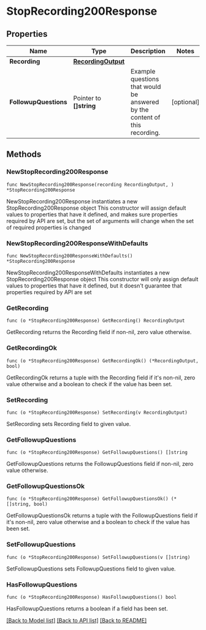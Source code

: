 # StopRecording200Response

## Properties

Name | Type | Description | Notes
------------ | ------------- | ------------- | -------------
**Recording** | [**RecordingOutput**](RecordingOutput.md) |  | 
**FollowupQuestions** | Pointer to **[]string** | Example questions that would be answered by the content of this recording. | [optional] 

## Methods

### NewStopRecording200Response

`func NewStopRecording200Response(recording RecordingOutput, ) *StopRecording200Response`

NewStopRecording200Response instantiates a new StopRecording200Response object
This constructor will assign default values to properties that have it defined,
and makes sure properties required by API are set, but the set of arguments
will change when the set of required properties is changed

### NewStopRecording200ResponseWithDefaults

`func NewStopRecording200ResponseWithDefaults() *StopRecording200Response`

NewStopRecording200ResponseWithDefaults instantiates a new StopRecording200Response object
This constructor will only assign default values to properties that have it defined,
but it doesn't guarantee that properties required by API are set

### GetRecording

`func (o *StopRecording200Response) GetRecording() RecordingOutput`

GetRecording returns the Recording field if non-nil, zero value otherwise.

### GetRecordingOk

`func (o *StopRecording200Response) GetRecordingOk() (*RecordingOutput, bool)`

GetRecordingOk returns a tuple with the Recording field if it's non-nil, zero value otherwise
and a boolean to check if the value has been set.

### SetRecording

`func (o *StopRecording200Response) SetRecording(v RecordingOutput)`

SetRecording sets Recording field to given value.


### GetFollowupQuestions

`func (o *StopRecording200Response) GetFollowupQuestions() []string`

GetFollowupQuestions returns the FollowupQuestions field if non-nil, zero value otherwise.

### GetFollowupQuestionsOk

`func (o *StopRecording200Response) GetFollowupQuestionsOk() (*[]string, bool)`

GetFollowupQuestionsOk returns a tuple with the FollowupQuestions field if it's non-nil, zero value otherwise
and a boolean to check if the value has been set.

### SetFollowupQuestions

`func (o *StopRecording200Response) SetFollowupQuestions(v []string)`

SetFollowupQuestions sets FollowupQuestions field to given value.

### HasFollowupQuestions

`func (o *StopRecording200Response) HasFollowupQuestions() bool`

HasFollowupQuestions returns a boolean if a field has been set.


[[Back to Model list]](../README.md#documentation-for-models) [[Back to API list]](../README.md#documentation-for-api-endpoints) [[Back to README]](../README.md)


